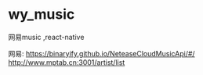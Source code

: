 # wy_music
网易music ,react-native

网易: https://binaryify.github.io/NeteaseCloudMusicApi/#/
http://www.mptab.cn:3001/artist/list
